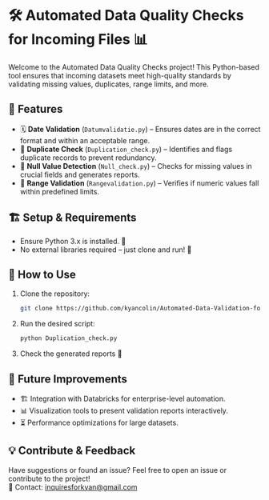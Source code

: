 # 🛠️ Automated Data Quality Checks for Incoming Files 📊

Welcome to the Automated Data Quality Checks project! This Python-based tool ensures that incoming datasets meet high-quality standards by validating missing values, duplicates, range limits, and more.

## 📌 Features

- 🗓️ **Date Validation** (`Datumvalidatie.py`) – Ensures dates are in the correct format and within an acceptable range.
- 🔄 **Duplicate Check** (`Duplication_check.py`) – Identifies and flags duplicate records to prevent redundancy.
- 🚫 **Null Value Detection** (`Null_check.py`) – Checks for missing values in crucial fields and generates reports.
- 📏 **Range Validation** (`Rangevalidation.py`) – Verifies if numeric values fall within predefined limits.

## 🏗️ Setup & Requirements

- Ensure Python 3.x is installed. 🐍
- No external libraries required – just clone and run! 🚀

## 🚀 How to Use

1. Clone the repository:

    ```bash
    git clone https://github.com/kyancolin/Automated-Data-Validation-for-Databricks.git
    ```

2. Run the desired script:

    ```bash
    python Duplication_check.py
    ```

3. Check the generated reports 📄

## 🔮 Future Improvements

- 🏗️ Integration with Databricks for enterprise-level automation.
- 📊 Visualization tools to present validation reports interactively.
- ⏳ Performance optimizations for large datasets.

## 💡 Contribute & Feedback

Have suggestions or found an issue? Feel free to open an issue or contribute to the project!  
📧 Contact: inquiresforkyan@gmail.com
